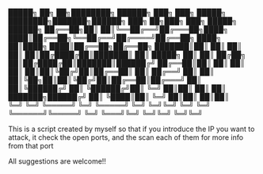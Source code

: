  █████╗ ██╗   ██╗████████╗ ██████╗ ███╗   ███╗ █████╗ ████████╗███████╗██████╗     ███╗   ██╗███╗   ███╗ █████╗ ██████╗ 
██╔══██╗██║   ██║╚══██╔══╝██╔═══██╗████╗ ████║██╔══██╗╚══██╔══╝██╔════╝██╔══██╗    ████╗  ██║████╗ ████║██╔══██╗██╔══██╗
███████║██║   ██║   ██║   ██║   ██║██╔████╔██║███████║   ██║   █████╗  ██║  ██║    ██╔██╗ ██║██╔████╔██║███████║██████╔╝
██╔══██║██║   ██║   ██║   ██║   ██║██║╚██╔╝██║██╔══██║   ██║   ██╔══╝  ██║  ██║    ██║╚██╗██║██║╚██╔╝██║██╔══██║██╔═══╝ 
██║  ██║╚██████╔╝   ██║   ╚██████╔╝██║ ╚═╝ ██║██║  ██║   ██║   ███████╗██████╔╝    ██║ ╚████║██║ ╚═╝ ██║██║  ██║██║     
╚═╝  ╚═╝ ╚═════╝    ╚═╝    ╚═════╝ ╚═╝     ╚═╝╚═╝  ╚═╝   ╚═╝   ╚══════╝╚═════╝     ╚═╝  ╚═══╝╚═╝     ╚═╝╚═╝  ╚═╝╚═╝     
                                                                                                                        
This is a script created by myself so that if you introduce the IP you want to attack, it check the open ports, and the scan each of them for more info from that port

All suggestions are welcome!!
